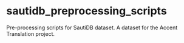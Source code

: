 # sautidb_preprocessing_scripts
Pre-processing scripts for SautiDB dataset. A dataset for the Accent Translation project.
